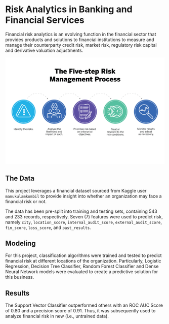 # Risk Analytics in Banking and Financial Services

Financial risk analytics is an evolving function in the financial sector that provides products and solutions to financial institutions to measure and manage their counterparty credit risk, market risk, regulatory risk capital and derivative valuation adjustments. 

![risk analytics](img/risk.png)

## The Data
This project leverages a financial dataset sourced from Kaggle user `manukulamkombil` to provide insight into whether an organization may face a financial risk or not.

The data has been pre-split into training and testing sets, containing 543 and 233 records, respectively. Seven (7) features were used to predict risk, namely `city`, `location_score`, `internal_audit_score`, `external_audit_score`, `fin_score`, `loss_score`, and `past_results`. 

## Modeling
For this project, classification algorithms were trained and tested to predict financial risk at different locations of the organization. Particularly, Logistic Regression, Decision Tree Classifier, Random Forest Classifier and Dense Neural Network models were evaluated to create a predictive solution for this business.

## Results
The Support Vector Classifier outperformed others with an ROC AUC Score of 0.80 and a precision score of 0.91. Thus, it was subsequently used to analyze financial risk in new (i.e., untrained data).
